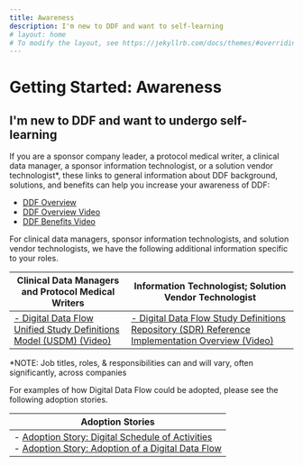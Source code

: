 ```yaml
---
title: Awareness
description: I'm new to DDF and want to self-learning
# layout: home
# To modify the layout, see https://jekyllrb.com/docs/themes/#overriding-theme-defaults
---
```

# Getting Started: Awareness

## I'm new to DDF and want to undergo self-learning

If you are a sponsor company leader, a protocol medical writer, a clinical data manager, a sponsor information technologist, or a solution vendor technologist*, these links to general information about DDF background, solutions, and benefits can help you increase your awareness of DDF:

- [DDF Overview](help-support.md)
- [DDF Overview Video](https://www.youtube.com/watch?v=082onW7jhe4)
- [DDF Benefits Video](https://www.youtube.com/watch?v=Otg0d2385is)

For clinical data managers, sponsor information technologists, and solution vendor technologists, we have the following additional information specific to your roles.

| Clinical Data Managers and Protocol Medical Writers                               | Information Technologist; Solution Vendor Technologist                          |
|-----------------------------------------------------------------------------------|------------------------------------------------------------------------------------------|
|<a target="_blank" href="https://www.youtube.com/watch?v=C2g7OZEgyjY&t=87s">- Digital Data Flow Unified Study Definitions Model (USDM) (Video)</a>|<a target="_blank" href="https://www.youtube.com/watch?v=z-_XPnP0U0k&t=68s">- Digital Data Flow Study Definitions Repository (SDR) Reference Implementation Overview (Video)</a>|

*NOTE: Job titles, roles, & responsibilities can and will vary, often significantly, across companies

For examples of how Digital Data Flow could be adopted, please see the following adoption stories.

| Adoption Stories                                                                    |
|-------------------------------------------------------------------------------------|
|- [Adoption Story: Digital Schedule of Activities](<documents/stories/DDF_Case_Study_DOSA.pdf>) <br>- [Adoption Story: Adoption of a Digital Data Flow](<documents/stories/DDF_Case_Study_DDF_Adoption.pdf>)|
